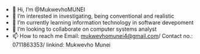 - 👋 Hi, I’m @MukwevhoMUNEI
- 👀 I’m interested in investigating, being conventional and realistic
- 🌱 I’m currently learning information technology in software devepoment 
- 💞️ I’m looking to collaborate on computer systems analyst
- 📫 How to reach me Email: mukwevhomunei4@gmail.com/ Contact no.: 0711863353/ linkind: Mukwevho Munei

<!---
MukwevhoMUNEI/MukwevhoMUNEI is a ✨ special ✨ repository because its `README.md` (this file) appears on your GitHub profile.
You can click the Preview link to take a look at your changes.
--->
